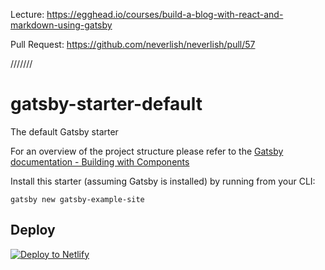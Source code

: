 Lecture: https://egghead.io/courses/build-a-blog-with-react-and-markdown-using-gatsby

Pull Request: https://github.com/neverlish/neverlish/pull/57

///////

# gatsby-starter-default
The default Gatsby starter

For an overview of the project structure please refer to the [Gatsby documentation - Building with Components](https://www.gatsbyjs.org/docs/building-with-components/)

Install this starter (assuming Gatsby is installed) by running from your CLI:
```
gatsby new gatsby-example-site
```

## Deploy

[![Deploy to Netlify](https://www.netlify.com/img/deploy/button.svg)](https://app.netlify.com/start/deploy?repository=https://github.com/gatsbyjs/gatsby-starter-default)
